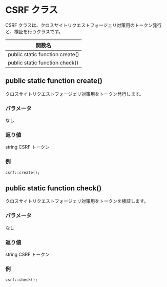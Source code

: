 # CSRF クラス

CSRF クラスは、クロスサイトリクエストフォージェリ対策用のトークン発行と、検証を行うクラスです。

|関数名|
|----|
|public static function create()|
|public static function check()|


## public static function create()

クロスサイトリクエストフォージェリ対策用をトークン発行します。

### パラメータ

なし

### 返り値

string
CSRF トークン

### 例

```
csrf::create();
```

## public static function check()

クロスサイトリクエストフォージェリ対策用をトークンを検証します。

### パラメータ

なし

### 返り値

string
CSRF トークン

### 例

```
csrf::check();
```
